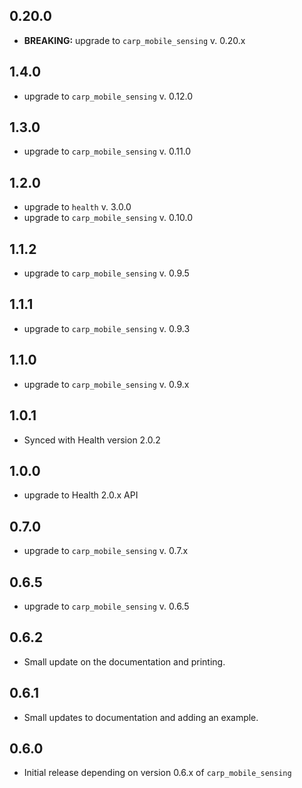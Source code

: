 ## 0.20.0
* **BREAKING:** upgrade to `carp_mobile_sensing` v. 0.20.x

## 1.4.0
* upgrade to `carp_mobile_sensing` v. 0.12.0

## 1.3.0
* upgrade to `carp_mobile_sensing` v. 0.11.0

## 1.2.0
* upgrade to `health` v. 3.0.0
* upgrade to `carp_mobile_sensing` v. 0.10.0

## 1.1.2
* upgrade to `carp_mobile_sensing` v. 0.9.5

## 1.1.1
* upgrade to `carp_mobile_sensing` v. 0.9.3

## 1.1.0
* upgrade to `carp_mobile_sensing` v. 0.9.x

## 1.0.1
* Synced with Health version 2.0.2

## 1.0.0
* upgrade to Health 2.0.x API

## 0.7.0
* upgrade to `carp_mobile_sensing` v. 0.7.x

## 0.6.5
* upgrade to `carp_mobile_sensing` v. 0.6.5

## 0.6.2
* Small update on the documentation and printing.

## 0.6.1
* Small updates to documentation and adding an example.

## 0.6.0
* Initial release depending on version 0.6.x of `carp_mobile_sensing`